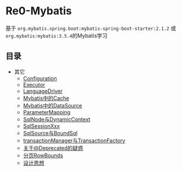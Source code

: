 # Re0-Mybatis
基于 `org.mybatis.spring.boot:mybatis-spring-boot-starter:2.1.2` 或 `org.mybatis:mybatis:3.5.4`的Mybatis学习


## 目录
- 其它
	- [Configuration](/其它/Configuration.md)
	- [Executor](/其它/Executor.md)
	- [LanguageDriver](/其它/LanguageDriver.md)
	- [Mybatis中的Cache](/其它/Mybatis中的Cache.md)
	- [Mybatis中的DataSource](/其它/Mybatis中的DataSource.md)
	- [ParameterMapping](/其它/ParameterMapping.md)
	- [SqlNode与DynamicContext](/其它/SqlNode与DynamicContext.md)
	- [SqlSessionXxx](/其它/SqlSessionXxx.md)
	- [SqlSource与BoundSql](/其它/SqlSource与BoundSql.md)
	- [transactionManager与TransactionFactory](/其它/transactionManager与TransactionFactory.md)
	- [关于@Deprecated的疑惑](/其它/关于@Deprecated的疑惑.md)
	- [分页RowBounds](/其它/分页RowBounds.md)
	- [设计思想](/其它/设计思想.md)
